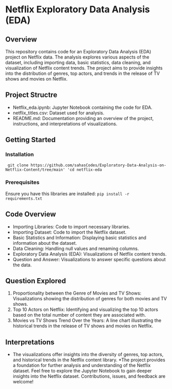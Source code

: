# Netflix Exploratory Data Analysis (EDA)

## Overview
This repository contains code for an Exploratory Data Analysis (EDA) project on Netflix data. The analysis explores various aspects of the dataset, including importing data, basic statistics, data cleaning, and visualization of Netflix content trends. The project aims to provide insights into the distribution of genres, top actors, and trends in the release of TV shows and movies on Netflix.

## Project Structre
* Netflix_eda.ipynb: Jupyter Notebook containing the code for EDA.
* netflix_titles.csv: Dataset used for analysis.
* README.md: Documentation providing an overview of the project, instructions, and interpretations of visualizations.

## Getting Started
### Installation
` git clone https://github.com/sahasCodes/Exploratory-Data-Analysis-on-Netflix-Content/tree/main'
'cd netflix-eda`

### Prerequisites
Ensure you have this libraries are installed:
`pip install -r requirements.txt`

## Code Overview
* Importing Libraries: Code to import necessary libraries.
* Importing Dataset: Code to import the Netflix dataset.
* Basic Statistics and Information: Displaying basic statistics and information about the dataset.
* Data Cleaning: Handling null values and renaming columns.
* Exploratory Data Analysis (EDA): Visualizations of Netflix content trends.
* Question and Answer: Visualizations to answer specific questions about the data.
## Question Explored
1. Proportionality between the Genre of Movies and TV Shows: Visualizations showing the distribution of genres for both movies and TV shows.
2. Top 10 Actors on Netflix: Identifying and visualizing the top 10 actors based on the total number of content they are associated with.
3. Movies vs TV Shows Trend Over the Years: A line chart illustrating the historical trends in the release of TV shows and movies on Netflix.
## Interpretations
* The visualizations offer insights into the diversity of genres, top actors, and historical trends in the Netflix content library.
*The project provides a foundation for further analysis and understanding of the Netflix dataset.
Feel free to explore the Jupyter Notebook to gain deeper insights into the Netflix dataset. Contributions, issues, and feedback are welcome!
